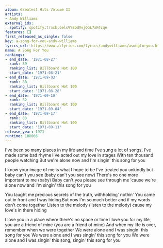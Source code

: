 ```yaml
---
album: Greatest Hits Volume II
artists:
- Andy Williams
external_ids:
  spotify: spotify:track:6elsVYsbdVvjOGL7aK4zqe
features: []
first_released_as_single: false
key: a-song-for-you-andy-williams
lyrics_url: https://www.azlyrics.com/lyrics/andywilliams/asongforyou.html
name: A Song For You
rankings:
- end_date: '1971-08-27'
  rank: 89
  ranking_list: Billboard Hot 100
  start_date: '1971-08-21'
- end_date: '1971-09-03'
  rank: 88
  ranking_list: Billboard Hot 100
  start_date: '1971-08-28'
- end_date: '1971-09-10'
  rank: 82
  ranking_list: Billboard Hot 100
  start_date: '1971-09-04'
- end_date: '1971-09-17'
  rank: 83
  ranking_list: Billboard Hot 100
  start_date: '1971-09-11'
release_year: 1971
runtime: 188066
---
```

I've been so many places in my life and time
I've sung a lot of songs, I've made some bad rhyme
I've acted out my love in stages
With ten thousand people watching
But we're alone now and I'm singin' this song for you

I know your image of me is what I hope to be
I've treated you unkindly but baby can't you see (baby can't you see now)
There's no one more important to me (baby)
Baby can't you please see through me
'cause we're alone now and I'm singin' this song for you

You taught me precious secrets of the truth, withholding' nothin'
You came out in front and I was hiding
But now I'm so much better and if my words don't come together
Listen to the melody (listen to the melody) cause my love's in there hiding

I love you in a place where there's no space or time
I love you for my life, you are a friend of mine (you are a friend of mine)
And when my life is over, remember when we were together
We were alone and I was singin' this song for you
We were alone and I was singin' this song for you
We were alone and I was singin' this song, singin' this song for you
